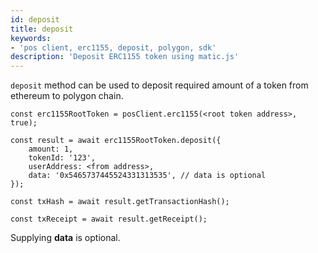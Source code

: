 ```yaml
---
id: deposit
title: deposit
keywords: 
- 'pos client, erc1155, deposit, polygon, sdk'
description: 'Deposit ERC1155 token using matic.js'
---
```


`deposit` method can be used to deposit required amount of a token from ethereum to polygon chain.

```
const erc1155RootToken = posClient.erc1155(<root token address>, true);
 
const result = await erc1155RootToken.deposit({
    amount: 1,
    tokenId: '123',
    userAddress: <from address>,
    data: '0x5465737445524331313535', // data is optional
});

const txHash = await result.getTransactionHash();

const txReceipt = await result.getReceipt();

```

Supplying **data** is optional.